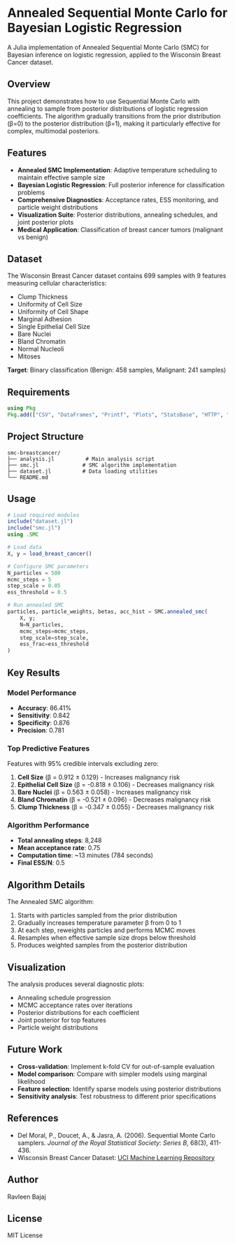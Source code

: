 # Annealed Sequential Monte Carlo for Bayesian Logistic Regression

A Julia implementation of Annealed Sequential Monte Carlo (SMC) for Bayesian inference on logistic regression, applied to the Wisconsin Breast Cancer dataset.

## Overview

This project demonstrates how to use Sequential Monte Carlo with annealing to sample from posterior distributions of logistic regression coefficients. The algorithm gradually transitions from the prior distribution (β=0) to the posterior distribution (β=1), making it particularly effective for complex, multimodal posteriors.

## Features

- **Annealed SMC Implementation**: Adaptive temperature scheduling to maintain effective sample size
- **Bayesian Logistic Regression**: Full posterior inference for classification problems
- **Comprehensive Diagnostics**: Acceptance rates, ESS monitoring, and particle weight distributions
- **Visualization Suite**: Posterior distributions, annealing schedules, and joint posterior plots
- **Medical Application**: Classification of breast cancer tumors (malignant vs benign)

## Dataset

The Wisconsin Breast Cancer dataset contains 699 samples with 9 features measuring cellular characteristics:

- Clump Thickness
- Uniformity of Cell Size
- Uniformity of Cell Shape
- Marginal Adhesion
- Single Epithelial Cell Size
- Bare Nuclei
- Bland Chromatin
- Normal Nucleoli
- Mitoses

**Target**: Binary classification (Benign: 458 samples, Malignant: 241 samples)

## Requirements

```julia
using Pkg
Pkg.add(["CSV", "DataFrames", "Printf", "Plots", "StatsBase", "HTTP", "Distributions"])
```

## Project Structure

```
smc-breastcancer/
├── analysis.jl          # Main analysis script
├── smc.jl              # SMC algorithm implementation
├── dataset.jl          # Data loading utilities
└── README.md
```

## Usage

```julia
# Load required modules
include("dataset.jl")
include("smc.jl")
using .SMC

# Load data
X, y = load_breast_cancer()

# Configure SMC parameters
N_particles = 500
mcmc_steps = 5
step_scale = 0.05
ess_threshold = 0.5

# Run annealed SMC
particles, particle_weights, betas, acc_hist = SMC.annealed_smc(
    X, y;
    N=N_particles,
    mcmc_steps=mcmc_steps,
    step_scale=step_scale,
    ess_frac=ess_threshold
)
```

## Key Results

### Model Performance
- **Accuracy**: 86.41%
- **Sensitivity**: 0.842
- **Specificity**: 0.876
- **Precision**: 0.781

### Top Predictive Features

Features with 95% credible intervals excluding zero:

1. **Cell Size** (β = 0.912 ± 0.129) - Increases malignancy risk
2. **Epithelial Cell Size** (β = -0.818 ± 0.106) - Decreases malignancy risk
3. **Bare Nuclei** (β = 0.563 ± 0.058) - Increases malignancy risk
4. **Bland Chromatin** (β = -0.521 ± 0.096) - Decreases malignancy risk
5. **Clump Thickness** (β = -0.347 ± 0.055) - Decreases malignancy risk

### Algorithm Performance
- **Total annealing steps**: 8,248
- **Mean acceptance rate**: 0.75
- **Computation time**: ~13 minutes (784 seconds)
- **Final ESS/N**: 0.5

## Algorithm Details

The Annealed SMC algorithm:

1. Starts with particles sampled from the prior distribution
2. Gradually increases temperature parameter β from 0 to 1
3. At each step, reweights particles and performs MCMC moves
4. Resamples when effective sample size drops below threshold
5. Produces weighted samples from the posterior distribution

## Visualization

The analysis produces several diagnostic plots:

- Annealing schedule progression
- MCMC acceptance rates over iterations
- Posterior distributions for each coefficient
- Joint posterior for top features
- Particle weight distributions

## Future Work

- **Cross-validation**: Implement k-fold CV for out-of-sample evaluation
- **Model comparison**: Compare with simpler models using marginal likelihood
- **Feature selection**: Identify sparse models using posterior distributions
- **Sensitivity analysis**: Test robustness to different prior specifications

## References

- Del Moral, P., Doucet, A., & Jasra, A. (2006). Sequential Monte Carlo samplers. *Journal of the Royal Statistical Society: Series B*, 68(3), 411-436.
- Wisconsin Breast Cancer Dataset: [UCI Machine Learning Repository](https://archive.ics.uci.edu/ml/datasets/breast+cancer+wisconsin+(original))

## Author

Ravleen Bajaj

## License

MIT License
